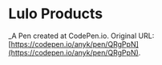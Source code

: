 # Lulo Products
 _A Pen created at CodePen.io. Original URL: [https://codepen.io/anyk/pen/QRgPpN](https://codepen.io/anyk/pen/QRgPpN).

 
